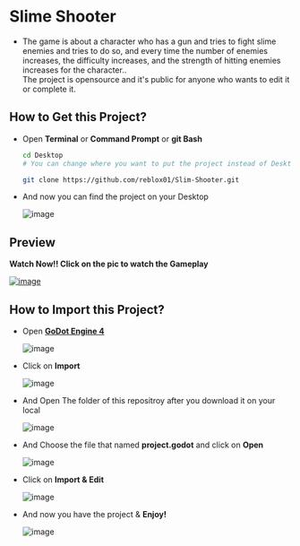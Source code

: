 # Slime Shooter
* The game is about a character who has a gun and tries to fight slime enemies and tries to do so, and every time the number of enemies increases, the difficulty increases, and the strength of hitting enemies increases for the character.. <br />
The project is opensource and it's public for anyone who wants to edit it or complete it.


## How to Get this Project?
* Open **Terminal** or **Command Prompt** or **git Bash**
  
  ```sh
  cd Desktop
  # You can change where you want to put the project instead of Desktop
  ```
  ```sh
  git clone https://github.com/reblox01/Slim-Shooter.git
  ```
* And now you can find the project on your Desktop
  
  ![image](https://github.com/reblox01/Slime-Shooter/assets/74146687/aea6aac2-025d-432e-b699-d5c9b0914ae6)

## Preview
  **Watch Now!! Click on the pic to watch the Gameplay**
  
  [![image](https://github.com/reblox01/Slime-Shooter/assets/74146687/dbbc7929-4f7d-4b11-837f-5bb82db65306)
](https://vimeo.com/912051494)

## How to Import this Project?

* Open **[GoDot Engine 4](https://godotengine.org/download/)**
  
  ![image](https://github.com/reblox01/Slim-Shooter/assets/74146687/89f4a2c3-c743-4170-a5ea-8c10d6aab2c9)


* Click on **Import**
  
  ![image](https://github.com/reblox01/Slim-Shooter/assets/74146687/1f5053a4-f77e-48eb-9550-405f5bee2d69)


 * And Open The folder of this repositroy after you download it on your local
   
   ![image](https://github.com/reblox01/Slim-Shooter/assets/74146687/b3aff36d-6f69-4941-bf68-36d60dd3c32f)


* And Choose the file that named **project.godot** and click on **Open**
  
  ![image](https://github.com/reblox01/Slim-Shooter/assets/74146687/80617c61-0584-4df1-b95d-fa7767c7d88f)


* Click on **Import & Edit**
  
  ![image](https://github.com/reblox01/Slim-Shooter/assets/74146687/c11c4936-2412-4d2c-a804-aec8abee6136)


* And now you have the project & **Enjoy!**
  
  ![image](https://github.com/reblox01/Slim-Shooter/assets/74146687/c853bad1-1abc-4259-9adb-729ab6f9dd39)


